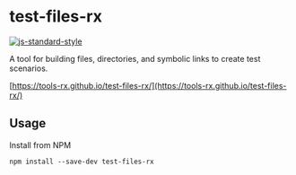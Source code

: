 # test-files-rx

[![js-standard-style](https://img.shields.io/badge/code%20style-standard-brightgreen.svg)](http://standardjs.com)

A tool for building files, directories, and symbolic links to create test scenarios.

[https://tools-rx.github.io/test-files-rx/](https://tools-rx.github.io/test-files-rx/)

## Usage

Install from NPM

```
npm install --save-dev test-files-rx
```

